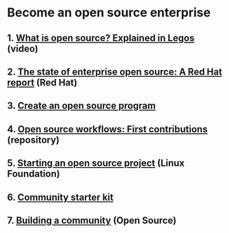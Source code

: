 # Become an open source enterprise

## 1. [What is open source? Explained in Legos](https://www.youtube.com/watch?v=a8fHgx9mE5U)  (video)

## 2. [The state of enterprise open source: A Red Hat report](https://www.redhat.com/en/enterprise-open-source-report/2022)  (Red Hat)

## 3. [Create an open source program](https://github.com/Zi-Tao/oss-enterprise)

## 4. [Open source workflows: First contributions](https://github.com/firstcontributions/first-contributions)  (repository)

## 5. [Starting an open source project](https://www.linuxfoundation.org/blog/starting-an-open-source-project/)  (Linux Foundation)

## 6. [Community starter kit](https://github.com/Zi-Tao/community-starter-kit)

## 7. [Building a community](https://opensource.guide/building-community/)  (Open Source)
